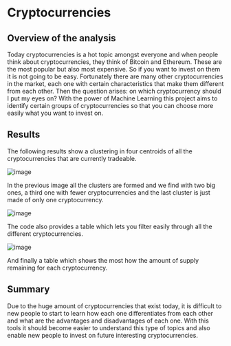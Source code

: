 # Cryptocurrencies
## Overview of the analysis
Today cryptocurrencies is a hot topic amongst everyone and when people think about cryptocurrencies, they think of Bitcoin and Ethereum. These are the most popular but also most expensive. So if you want to invest on them it is not going to be easy. Fortunately there are many other cryptocurrencies in the market, each one with certain characteristics that make them different from each other. Then the question arises: on which cryptocurrency should I put my eyes on? With the power of Machine Learning this project aims to identify certain groups of cryptocurrencies so that you can choose more easily what you want to invest on.
## Results
The following results show a clustering in four centroids of all the cryptocurrencies that are currently tradeable. 

![image](https://user-images.githubusercontent.com/89402038/150705879-317f56dd-bbf6-42b4-b427-46cee59cfee4.png)

In the previous image all the clusters are formed and we find with two big ones, a third one with fewer cryptocurrencies and the last cluster is just made of only one cryptocurrency.

![image](https://user-images.githubusercontent.com/89402038/150705974-5559046b-f07e-4039-b15c-3613f06edb73.png)

The code also provides a table which lets you filter easily through all the different cryptocurrencies.

![image](https://user-images.githubusercontent.com/89402038/150706110-fc942896-0053-4685-8cdc-0fae710a6722.png)

And finally a table which shows the most how the amount of supply remaining for each cryptocurrency.

## Summary
Due to the huge amount of cryptocurrencies that exist today, it is difficult to new people to start to learn how each one differentiates from each other and what are the advantages and disadvantages of each one. With this tools it should become easier to understand this type of topics and also enable new people to invest on future interesting cryptocurrencies.
